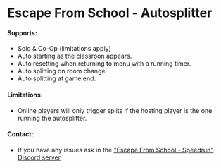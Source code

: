 # Escape From School - Autosplitter
#### Supports:
- Solo & Co-Op (limitations apply)
- Auto starting as the classroon appears.
- Auto resetting when returning to menu with a running timer.
- Auto splitting on room change.
- Auto splitting at game end.

#### Limitations:
- Online players will only trigger splits if the hosting player is the one running the autosplitter.

#### Contact:
- If you have any issues ask in the ["Escape From School - Speedrun" Discord server](https://discord.gg/PMTxSJWYTs)
